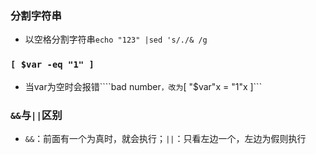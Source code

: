 ### 分割字符串
* 以空格分割字符串```echo "123" |sed 's/./& /g```
### ```[ $var -eq "1" ]```
* 当var为空时会报错````bad number```，改为```[ "$var"x = "1"x ]```
### ```&&```与```||```区别
* ```&&```：前面有一个为真时，就会执行；```||```：只看左边一个，左边为假则执行
